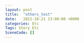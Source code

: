 ```yaml
---
layout: post
title:  "others_test"
date:   2021-10-21 13:00:00 +0000
categories: Etc
Tags: Story Etc
SceneCode: []
---
```

